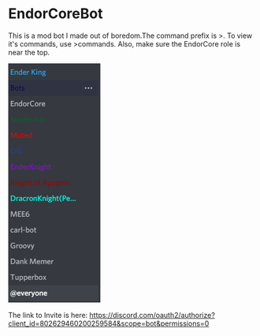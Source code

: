 # EndorCoreBot
This is a mod bot I made out of boredom.The command prefix is >. To view it's commands, use >commands. Also, make sure the EndorCore role is near the top.

![](Screenshot%202021-01-26%20183824.png)

The link to Invite is here: https://discord.com/oauth2/authorize?client_id=802629460200259584&scope=bot&permissions=0
